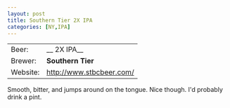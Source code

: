 ```yaml
---
layout: post
title: Southern Tier 2X IPA
categories: [NY,IPA]
---
```


|          |                            |
|----------|----------------------------|
| Beer:    | __ 2X IPA__                |
| Brewer:  | __Southern Tier__          |
| Website: | <http://www.stbcbeer.com/> |

Smooth, bitter, and jumps around on the tongue. Nice though. I'd probably drink a pint.
